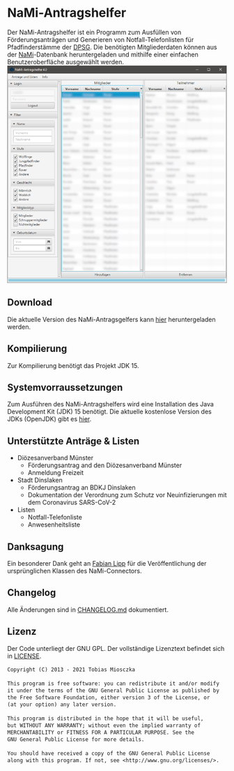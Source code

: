 NaMi-Antragshelfer
======================================================================
Der NaMi-Antragshelfer ist ein Programm zum Ausfüllen von Förderungsanträgen und Generieren von Notfall-Telefonlisten für Pfadfinderstämme der [DPSG][1]. Die benötigten Mitgliederdaten können aus der [NaMi][2]-Datenbank heruntergeladen und mithilfe einer einfachen Benutzeroberfläche ausgewählt werden. 
![Benutzeroberfläche der Version 4.0](https://raw.githubusercontent.com/TobiasMiosczka/NaMi/master/pictures/preview.PNG "Benutzeroberfläche der Version 4.0")

Download
----------------------------------------------------------------------
Die aktuelle Version des NaMi-Antragsgelfers kann [hier][3] heruntergeladen werden.

Kompilierung
----------------------------------------------------------------------
Zur Kompilierung benötigt das Projekt JDK 15. 


Systemvorraussetzungen
----------------------------------------------------------------------
Zum Ausführen des NaMi-Antragshelfers wird eine Installation des Java Development Kit (JDK) 15 benötigt. 
Die aktuelle kostenlose Version des JDKs (OpenJDK) gibt es [hier][4].

Unterstützte Anträge & Listen
----------------------------------------------------------------------
* Diözesanverband Münster
  * Förderungsantrag and den Diözesanverband Münster
  * Anmeldung Freizeit
* Stadt Dinslaken
  * Förderungsantrag an BDKJ Dinslaken
  * Dokumentation der Verordnung zum Schutz vor Neuinfizierungen mit dem Coronavirus SARS-CoV-2
* Listen
  * Notfall-Telefonliste
  * Anwesenheitsliste
  
Danksagung
----------------------------------------------------------------------
Ein besonderer Dank geht an [Fabian Lipp][5] für die Veröffentlichung der ursprünglichen Klassen des NaMi-Connectors.

Changelog
----------------------------------------------------------------------
Alle Änderungen sind in [CHANGELOG.md][6] dokumentiert.


Lizenz
----------------------------------------------------------------------
Der Code unterliegt der GNU GPL. Der vollständige Lizenztext befindet sich in [LICENSE][7].


```
Copyright (C) 2013 - 2021 Tobias Miosczka

This program is free software: you can redistribute it and/or modify
it under the terms of the GNU General Public License as published by
the Free Software Foundation, either version 3 of the License, or
(at your option) any later version.

This program is distributed in the hope that it will be useful,
but WITHOUT ANY WARRANTY; without even the implied warranty of
MERCHANTABILITY or FITNESS FOR A PARTICULAR PURPOSE. See the
GNU General Public License for more details.

You should have received a copy of the GNU General Public License
along with this program. If not, see <http://www.gnu.org/licenses/>.
```
[1]: https://dpsg.de/
[2]: https://nami.dpsg.de/
[3]: https://github.com/tobiasmiosczka/nami-antragshelfer/releases/download/3.7/nami-antragshelfer-3.7-jar-with-dependencies.jar
[4]: https://adoptopenjdk.net/?variant=openjdk15&jvmVariant=hotspot
[5]: https://github.com/fabianlipp
[6]: https://github.com/TobiasMiosczka/NaMiAntragshelfer/blob/master/CHANGELOG.md
[7]: https://github.com/TobiasMiosczka/NaMiAntragshelfer/blob/master/LICENSE
